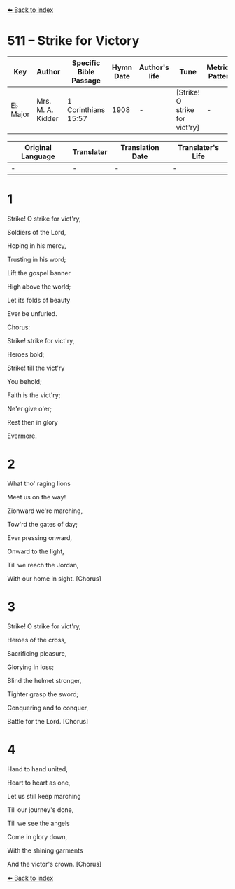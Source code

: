 [⬅️ Back to index](../README.md)

# 511 – Strike for Victory

Key | Author   | Specific Bible Passage     |Hymn Date |Author's life |Tune |Metrical Pattern   |Composer/Source
-- | --------- | ---------------------------|----------|--------------|-----|-------------------|-------------  
E♭ Major |Mrs. M. A. Kidder |1 Corinthians 15:57 |1908 |- |[Strike!  O strike for vict'ry] |- |W. H. Doane

Original Language | Translater | Translation Date   | Translater's Life  
----------------- | --------- | --------------------|-------------     
\- |- |- |-




# 1

Strike!  O strike for vict'ry,

Soldiers of the Lord,

Hoping in his mercy,

Trusting in his word;

Lift the gospel banner

High above the world;

Let its folds of beauty

Ever be unfurled.



Chorus:

Strike!  strike for vict'ry,

Heroes bold;

Strike!  till the vict'ry

You behold;

Faith is the vict'ry;

Ne'er give o'er;

Rest then in glory

Evermore.



# 2

What tho' raging lions

Meet us on the way!

Zionward we're marching,

Tow'rd the gates of day;

Ever pressing onward,

Onward to the light,

Till we reach the Jordan,

With our home in sight.  [Chorus]



# 3

Strike!  O strike for vict'ry,

Heroes of the cross,

Sacrificing pleasure,

Glorying in loss;

Blind the helmet stronger,

Tighter grasp the sword;

Conquering and to conquer,

Battle for the Lord.  [Chorus]



# 4

Hand to hand united,

Heart to heart as one,

Let us still keep marching

Till our journey's done,

Till we see the angels

Come in glory down,

With the shining garments

And the victor's crown.  [Chorus]





[⬅️ Back to index](../README.md)
